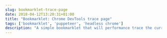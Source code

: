 ```yaml
---
slug: bookmarklet-trace-page
date: 2018-04-12T13:20:31+01:00
title: "Bookmarklet: Chrome DevTools trace page"
tags: ['bookmarklet', 'puppeteer', 'headless chrome']
description: "A simple bookmarklet that will performance trace the current page and open in an hosted devtools instance"
---
```



<style> .bookmarklet {     background-color: #0D4F8B;     color: white;     padding: 0.2em;     border-radius: 5px;     display: inline-flex;     justify-content: center;     text-decoration: none;     align-items: center; }

.bookmarklet: besucht {Farbe: weiß; } </ Stil>

Ziehen Sie dieses Bookmarklet zu Ihren Lesezeichen (Sie können auch auf das Bookmarklet klicken, um diese Seite zu testen).

<svg xmlns="http://www.w3.org/2000/svg" fill="#FFFFFF" height="24" viewBox="0 0 24 24" width="24"><path d="M17 3H7c-1.1 0-1.99.9-1.99 2L5 21l7-3 7 3V5c0-1.1-.9-2-2-2z"/><path d="M0 0h24v24H0z" fill="none"/></svg> <a class=bookmarklet href="javascript:(function()%7Bwindow.location%3D'https%3A%2F%2Fchromedevtools.github.io%2Ftimeline-viewer%2F%3FloadTimelineFromURL%3Dhttps%3A%2F%2Fpptraas.com.com%2Ftrace%3Furl%3D'%2BencodeURIComponent(window.location)%7D)()">🔍 Trace-Seite</a>

## Wie das funktioniert

1. Startet die gehostete Benutzeroberfläche von Chrome DevTools, die eine Remote-Ablaufverfolgungsdatei akzeptiert. 2. Die Remote-Trace-Datei wird mithilfe von Chrome + Puppeteer auf einem Server erstellt, der derzeit mit time gehostet wird.
